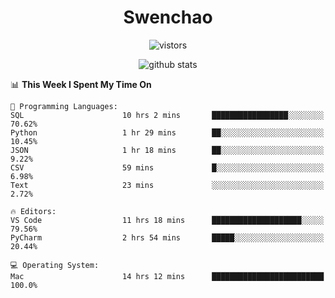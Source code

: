 <h1 align="center">Swenchao</h3>

<p align="center">
  <img src="https://visitor-badge.glitch.me/badge?page_id=Swenchao" alt="vistors" />
</p>

<p align="center">
  <img src="https://github-readme-stats.vercel.app/api?username=Swenchao&count_private=true&show_icons=true&theme=vue-dark&hide_title=true" alt="github stats" />
</p>

<!--START_SECTION:waka-->
📊 **This Week I Spent My Time On** 

```text
💬 Programming Languages: 
SQL                      10 hrs 2 mins       █████████████████░░░░░░░░   70.62% 
Python                   1 hr 29 mins        ██░░░░░░░░░░░░░░░░░░░░░░░   10.45% 
JSON                     1 hr 18 mins        ██░░░░░░░░░░░░░░░░░░░░░░░   9.22% 
CSV                      59 mins             █░░░░░░░░░░░░░░░░░░░░░░░░   6.98% 
Text                     23 mins             ░░░░░░░░░░░░░░░░░░░░░░░░░   2.72%

🔥 Editors: 
VS Code                  11 hrs 18 mins      ████████████████████░░░░░   79.56% 
PyCharm                  2 hrs 54 mins       █████░░░░░░░░░░░░░░░░░░░░   20.44%

💻 Operating System: 
Mac                      14 hrs 12 mins      █████████████████████████   100.0%

```


<!--END_SECTION:waka-->
